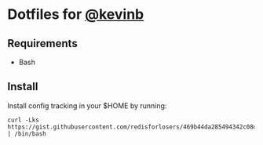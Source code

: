 # Dotfiles for [@kevinb](https://github.com/redisforlosers)

## Requirements

- Bash

## Install

Install config tracking in your $HOME by running:

    curl -Lks https://gist.githubusercontent.com/redisforlosers/469b44da285494342c08d6d855ad4017/raw/8c93f30334999334edbec0708db0cfe09f3c8760/config_setup.sh | /bin/bash
